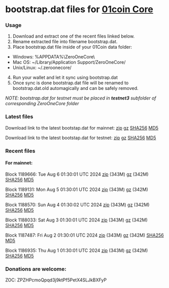 # bootstrap.dat files for [01coin Core](https://01coin.io)

### Usage

1. Download and extract one of the recent files linked below.
2. Rename extracted file into filename bootstrap.dat.
3. Place bootstrap.dat file inside of your 01Coin data folder:
 - Windows: %APPDATA%\ZeroOneCore\
 - Mac OS: ~/Library/Application Support/ZeroOneCore/
 - Unix/Linux: ~/.zeroonecore/
4. Run your wallet and let it sync using bootstrap.dat
5. Once sync is done bootstrap.dat file will be renamed to bootstrap.dat.old automagically and can be safely removed.

_NOTE: bootstrap.dat for testnet must be placed in **testnet3** subfolder of corresponding ZeroOneCore folder_

### Latest files
Download link to the latest bootstap.dat for mainnet: [zip](https://files.01coin.io/mainnet/bootstrap.dat.zip) [gz](https://files.01coin.io/mainnet/bootstrap.dat.tar.gz) [SHA256](https://files.01coin.io/mainnet/sha256.txt) [MD5](https://files.01coin.io/mainnet/md5.txt)

Download link to the latest bootstap.dat for testnet: [zip](https://files.01coin.io/testnet/bootstrap.dat.zip) [gz](https://files.01coin.io/testnet/bootstrap.dat.tar.gz) [SHA256](https://files.01coin.io/testnet/sha256.txt) [MD5](https://files.01coin.io/testnet/md5.txt)

### Recent files

#### For mainnet:

Block 1189666: Tue Aug  6 01:30:01 UTC 2024 [zip](https://files.01coin.io/mainnet/2024-08-06/bootstrap.dat.zip) (343M) [gz](https://files.01coin.io/mainnet/2024-08-06/bootstrap.dat.tar.gz) (342M) [SHA256](https://files.01coin.io/mainnet/2024-08-06/sha256.txt) [MD5](https://files.01coin.io/mainnet/2024-08-06/md5.txt)

Block 1189131: Mon Aug  5 01:30:01 UTC 2024 [zip](https://files.01coin.io/mainnet/2024-08-05/bootstrap.dat.zip) (343M) [gz](https://files.01coin.io/mainnet/2024-08-05/bootstrap.dat.tar.gz) (342M) [SHA256](https://files.01coin.io/mainnet/2024-08-05/sha256.txt) [MD5](https://files.01coin.io/mainnet/2024-08-05/md5.txt)

Block 1188570: Sun Aug  4 01:30:02 UTC 2024 [zip](https://files.01coin.io/mainnet/2024-08-04/bootstrap.dat.zip) (343M) [gz](https://files.01coin.io/mainnet/2024-08-04/bootstrap.dat.tar.gz) (342M) [SHA256](https://files.01coin.io/mainnet/2024-08-04/sha256.txt) [MD5](https://files.01coin.io/mainnet/2024-08-04/md5.txt)

Block 1188033: Sat Aug  3 01:30:01 UTC 2024 [zip](https://files.01coin.io/mainnet/2024-08-03/bootstrap.dat.zip) (343M) [gz](https://files.01coin.io/mainnet/2024-08-03/bootstrap.dat.tar.gz) (342M) [SHA256](https://files.01coin.io/mainnet/2024-08-03/sha256.txt) [MD5](https://files.01coin.io/mainnet/2024-08-03/md5.txt)

Block 1187487: Fri Aug  2 01:30:01 UTC 2024 [zip](https://files.01coin.io/mainnet/2024-08-02/bootstrap.dat.zip) (343M) [gz](https://files.01coin.io/mainnet/2024-08-02/bootstrap.dat.tar.gz) (342M) [SHA256](https://files.01coin.io/mainnet/2024-08-02/sha256.txt) [MD5](https://files.01coin.io/mainnet/2024-08-02/md5.txt)

Block 1186935: Thu Aug  1 01:30:01 UTC 2024 [zip](https://files.01coin.io/mainnet/2024-08-01/bootstrap.dat.zip) (343M) [gz](https://files.01coin.io/mainnet/2024-08-01/bootstrap.dat.tar.gz) (342M) [SHA256](https://files.01coin.io/mainnet/2024-08-01/sha256.txt) [MD5](https://files.01coin.io/mainnet/2024-08-01/md5.txt)


### Donations are welcome:

ZOC: ZPZHPcmoQpqd3j9ktPf5PetX4SLJkBXFyP
